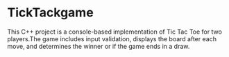 # TickTackgame
This C++ project is a console-based implementation of Tic Tac Toe for two players.The game includes input validation, displays the board after each move, and determines the winner or if the game ends in a draw.
